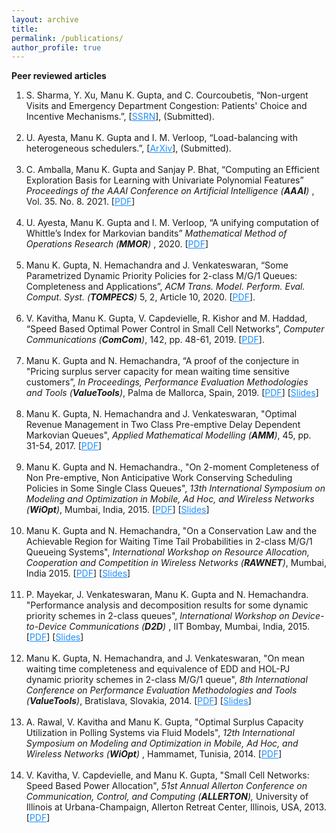 ```yaml
---
layout: archive
title: 
permalink: /publications/
author_profile: true
---
```


<b>Peer reviewed articles</b>
<ol>

<li> S. Sharma, Y. Xu, Manu K. Gupta, and C. Courcoubetis, “Non-urgent Visits and Emergency Department Congestion: Patients' Choice and Incentive Mechanisms.”, [<a href = "https://papers.ssrn.com/sol3/papers.cfm?abstract_id=3480940" target = "_blank"><span style="color:DodgerBlue;text-decoration: underline">SSRN</span></a>], (Submitted).<br><br>


<li>U. Ayesta, Manu K. Gupta and I. M. Verloop, “Load-balancing with heterogeneous schedulers.”, [<a href = "https://arxiv.org/pdf/1810.07782.pdf" target = "_blank"><span style="color:DodgerBlue;text-decoration: underline">ArXiv</span></a>], (Submitted).<br><br>

<li>C. Amballa, Manu K. Gupta and Sanjay P. Bhat, “Computing an Efficient Exploration Basis for Learning with Univariate Polynomial Features” <i> Proceedings of the AAAI Conference on Artificial Intelligence (<b>AAAI</b>) </i>, Vol. 35. No. 8. 2021.  [<a href = "https://www.aaai.org/AAAI21Papers/AAAI-6446.AmballaC.pdf" target = "_blank"><span style="color:DodgerBlue;text-decoration: underline">PDF</span></a>]<br><br>


<li>U. Ayesta, Manu K. Gupta and I. M. Verloop, “A unifying computation of Whittle’s Index
for Markovian bandits” <i> Mathematical Method of Operations Research (<b>MMOR</b>) </i>, 2020.  [<a href = "https://link.springer.com/article/10.1007/s00186-020-00731-9" target = "_blank"><span style="color:DodgerBlue;text-decoration: underline">PDF</span></a>]<br><br>


<li>Manu K. Gupta, N. Hemachandra and J. Venkateswaran, “Some Parametrized Dynamic Priority Policies for 2-class M/G/1 Queues: Completeness and Applications”,
  <i>ACM Trans. Model. Perform. Eval. Comput. Syst. (<b>TOMPECS</b>) </i> 5, 2, Article 10, 2020.
  [<a href = "https://doi.org/10.1145/3384390" target = "_blank"><span style="color:DodgerBlue;text-decoration: underline">PDF</span></a>].<br><br>

<li>V. Kavitha, Manu K. Gupta, V. Capdevielle, R. Kishor and M. Haddad, “Speed Based Optimal
Power Control in Small Cell Networks”, <i>Computer Communications (<b>ComCom</b>)</i>, 142,  pp. 48-61, 2019. [<a href="https://doi.org/10.1016/j.comcom.2019.04.009" target="_blank"><span style="color:DodgerBlue;text-decoration: underline">PDF</span></a>].<br><br>

<li>Manu K. Gupta and N. Hemachandra, “A proof of the conjecture in "Pricing surplus server capacity for mean waiting time sensitive customers”, <i>In Proceedings, Performance Evaluation Methodologies and Tools (<b>ValueTools</b>)</i>, Palma de Mallorca, Spain, 2019. [<a href="https://dl.acm.org/citation.cfm?doid=3306309.3306332" target="_blank"><span style="color:DodgerBlue;text-decoration: underline">PDF</span></a>] [<a href="https://manugupta-or.github.io/Slides/Valuetools2019proof.pdf" target="_blank"><span style="color:DodgerBlue;text-decoration: underline">Slides</span></a>] <br><br>


<li>Manu K. Gupta, N. Hemachandra and J. Venkateswaran, "Optimal Revenue Management in Two Class Pre-emptive Delay Dependent Markovian Queues", <i>Applied Mathematical Modelling (<b>AMM</b>)</i>, 45, pp. 31-54, 2017. [<a href="https://doi.org/10.1016/j.apm.2016.11.016" target="_blank"><span style="color:DodgerBlue;text-decoration: underline">PDF</span></a>]<br><br>



<li>Manu K. Gupta and N. Hemachandra., "On 2-moment Completeness of Non Pre-emptive, Non Anticipative Work Conserving Scheduling Policies in Some Single Class Queues", <i>13th International Symposium on Modeling and Optimization in Mobile, Ad Hoc, and Wireless Networks (<b>WiOpt</b>)</i>, Mumbai, India, 2015. [<a href="https://doi.org/10.1109/WIOPT.2015.7151082" target="_blank"><span style="color:DodgerBlue;text-decoration: underline">PDF</span></a>] [<a href="https://manugupta-or.github.io/Slides/Wiopt_2moment.pdf" target="_blank"><span style="color:DodgerBlue;text-decoration: underline">Slides</span></a>]<br><br>

<li>Manu K. Gupta and N. Hemachandra, "On a Conservation Law and the Achievable Region for Waiting Time Tail Probabilities in 2-class M/G/1 Queueing Systems", <i>International Workshop on Resource Allocation, Cooperation and Competition in Wireless Networks (<b>RAWNET</b>)</i>,  Mumbai, India 2015. [<a href="https://doi.org/10.1109/WIOPT.2015.7151064" target="_blank"><span style="color:DodgerBlue;text-decoration: underline">PDF</span></a>]  [<a href="https://manugupta-or.github.io/Slides/RAWNET_2015.pdf" target="_blank"><span style="color:DodgerBlue;text-decoration: underline">Slides</span></a>]<br><br>

<li>P. Mayekar, J. Venkateswaran, Manu K. Gupta and N. Hemachandra. "Performance analysis and decomposition results
for some dynamic priority schemes in 2-class queues", <i>International Workshop on Device-to-Device Communications (<b>D2D</b>)</i> ,
IIT Bombay, Mumbai, India, 2015. [<a href="https://doi.org/10.1109/WIOPT.2015.7151062" target="_blank"><span style="color:DodgerBlue;text-decoration: underline">PDF</span></a>]
[<a href="https://manugupta-or.github.io/Slides/D2D_simulation.pdf" target="_blank"><span style="color:DodgerBlue;text-decoration: underline">Slides</span></a>]<br><br>


<li>Manu K. Gupta, N. Hemachandra, and J. Venkateswaran, "On mean waiting time completeness and equivalence of EDD and HOL-PJ
dynamic priority schemes in 2-class M/G/1 queue", <i>8th International Conference on Performance Evaluation Methodologies and Tools (<b>ValueTools</b>)</i>, Bratislava, Slovakia, 2014. [<a href="https://dl.acm.org/citation.cfm?id=2747650.2747695" target="_blank"><span style="color:DodgerBlue;text-decoration: underline">PDF</span></a>] [<a href="https://manugupta-or.github.io/Slides/Valuetools2014completeness.pdf" target="_blank"><span style="color:DodgerBlue;text-decoration: underline">Slides</span></a>]<br><br>


<li> A. Rawal, V. Kavitha and Manu K. Gupta, "Optimal Surplus Capacity Utilization in Polling Systems via Fluid Models", <i> 12th International Symposium on Modeling and Optimization in Mobile, Ad Hoc, and Wireless Networks (<b>WiOpt</b>) </i>, Hammamet, Tunisia, 2014. [<a href="https://ieeexplore.ieee.org/document/6850323" target="_blank"><span style="color:DodgerBlue;text-decoration: underline">PDF</span></a>]<br><br>


<li> V. Kavitha, V. Capdevielle, and Manu K. Gupta, "Small Cell Networks: Speed Based Power Allocation", <i> 51st Annual Allerton Conference on Communication, Control, and Computing (<b>ALLERTON</b>),</i> University of Illinois at Urbana-Champaign, Allerton Retreat Center, Illinois, USA, 2013. [<a href="https://ieeexplore.ieee.org/document/6736688" target="_blank"><span style="color:DodgerBlue;text-decoration: underline">PDF</span></a>]<br><br>
